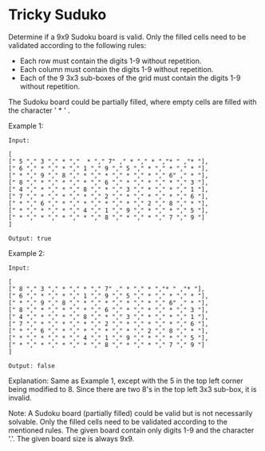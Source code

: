 # Tricky Suduko

Determine if a 9x9 Sudoku board is valid. Only the filled cells need to be validated according to the following rules:

* Each row must contain the digits 1-9 without repetition.
* Each column must contain the digits 1-9 without repetition.
* Each of the 9 3x3 sub-boxes of the grid must contain the digits 1-9 without repetition.

The Sudoku board could be partially filled, where empty cells are filled with the character '  * '  .  
  
  Example 1: 
  ```
 Input:  

[     
[" 5 "," 3 "," * ","  * "," 7" ," * "," * ","* " ,"* "],  
[" 6 "," * "," * "," 1 "," 9 "," 5 "," * "," * "," * "],    
[" * "," 9 "," 8 "," * "," * "," * "," * "," 6" ," * "],  
[" 8 "," * "," * "," * "," 6 "," * "," * "," * "," 3 "],  
[" 4 "," * "," * "," 8 "," * "," 3 "," * "," * "," 1 "],  
[" 7 "," * "," * "," * "," 2 "," * "," * "," * "," 6 "],  
[" * "," 6 "," * "," * "," * "," * "," 2 "," 8 "," * "],  
[" * "," * "," * "," 4 "," 1 "," 9 "," * "," * "," 5 "],  
[" * "," * "," * "," * "," 8 "," * "," * "," 7 "," 9 "]  
] 

Output: true
 ```
Example 2:
 ```
 Input:  

[     
[" 8 "," 3 "," * "," * "," 7" ," * "," * ","* " ,"* "],  
[" 6 "," * "," * "," 1 "," 9 "," 5 "," * "," * "," * "], 
[" * "," 9 "," 8 "," * "," * "," * "," * "," 6" ," * "],  
[" 8 "," * "," * "," * "," 6 "," * "," * "," * "," 3 "],  
[" 4 "," * "," * "," 8 "," * "," 3 "," * "," * "," 1 "],  
[" 7 "," * "," * "," * "," 2 "," * "," * "," * "," 6 "],  
[" * "," 6 "," * "," * "," * "," * "," 2 "," 8 "," * "],  
[" * "," * "," * "," 4 "," 1 "," 9 "," * "," * "," 5 "],  
[" * "," * "," * "," * "," 8 "," * "," * "," 7 "," 9 "]  
] 

Output: false
 ```


Explanation: Same as Example 1, except with the 5 in the top left corner being
modified to 8. Since there are two 8's in the top left 3x3 sub-box, it is invalid.
 
Note:
A Sudoku board (partially filled) could be valid but is not necessarily solvable.
Only the filled cells need to be validated according to the mentioned rules.
The given board contain only digits 1-9 and the character '.'.
The given board size is always 9x9.
